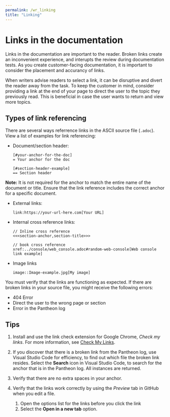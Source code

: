 ```yaml
---
permalink: /wr_linking
title: "Linking"
---
```


# Links in the documentation

Links in the documentation are important to the reader. Broken links create an inconvenient experience, and interupts the review during documentation tests. As you create customer-facing documentation, it is important to consider the placement and accurancy of links. 

When writers advise readers to select a link, it can be disruptive and divert the reader away from the task. To keep the customer in mind, consider providing a link at the end of your page to direct the user to the topic they previously read. This is beneficial in case the user wants to return and view more topics.

## Types of link referencing

There are several ways referrence links in the ASCII source file (`.adoc`). View a list of examples for link referencing:

* Document/section header:

  ```
  [#your-anchor-for-the-doc]
  = Your anchor for the doc

  [#section-header-example]
  == Section header
  ```

**Note:** It is not required for the anchor to match the entire name of the document or title. Ensure that the link reference includes the correct anchor for a specific document.

* External links:

  ```
  link:https://your-url-here.com[Your URL]
  ```

* Internal cross reference links:

  ```
  // Inline cross reference
  <<<section-anchor,section-title>>>

  // book cross reference
  xref:../console/web_console.adoc#random-web-console[Web console link example]
  ```

* Image links

  ```
  image::Image-example.jpg[My image]
  ```

You must verify that the links are functioning as expected. If there are broken links in your source file, you might receive the following errors:

* 404 Error
* Direct the user to the wrong page or section 
* Error in the Pantheon log

## Tips

1. Install and use the link check extension for Google Chrome, _Check my links_. For more information, see [Check My Links](https://chrome.google.com/webstore/detail/check-my-links/ojkcdipcgfaekbeaelaapakgnjflfglf?hl=en).

2. If you discover that there is a broken link from the Pantheon log, use Visual Studio Code for efficiency, to find out which file the broken link resides. Select the **Search** icon in Visual Studio Code, to search for the anchor that is in the Pantheon log. All instances are returned.

3. Verify that there are no extra spaces in your anchor.

4. Verify that the links work correctly by using the _Preview_ tab in GitHub when you edit a file.

   1. Open the options list for the links before you click the link
   2. Select the **Open in a new tab** option.  




